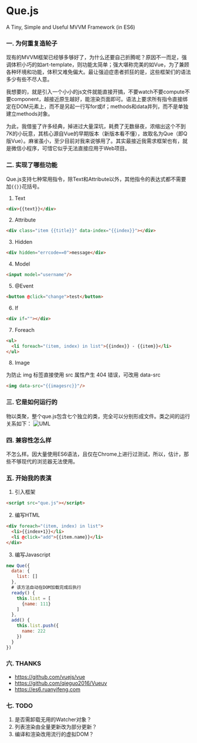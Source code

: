 # Que.js
A Tiny, Simple and Useful MVVM Framework (in ES6)

### 一. 为何重复造轮子

现有的MVVM框架已经够多够好了，为什么还要自己折腾呢？原因不一而足，强调体积小巧的如art-template，则功能太简单；强大堪称完美的如Vue，为了兼顾各种环境和功能，体积又难免偏大。最让强迫症患者抓狂的是，这些框架们的语法多少有些不尽人意。

我想要的，就是引入一个小小的js文件就能直接开搞，不要watch不要compute不要component，越接近原生越好，能渲染页面即可。语法上要求所有指令直接绑定在DOM元素上，而不是另起一行写for或if；methods和data并列，而不是单独建立methods对象。

为此，我借鉴了许多经典，掉进过大量深坑，耗费了无数昼夜，浓缩出这个不到7K的小玩意，其核心源自Vue的早期版本（新版本看不懂），故取名为Que（即Q版Vue）。麻雀虽小，至少目前对我来说够用了。其实最接近我需求框架也有，就是微信小程序，可惜它似乎无法直接应用于Web项目。

### 二. 实现了哪些功能

Que.js支持七种常用指令，除Text和Attribute以外，其他指令的表达式都不需要加`{{}}`花括号。

1. Text
```html
<div>{{text}}</div>
```

2. Attribute
```html
<div class="item {{title}}" data-index="{{index}}"></div>
```

3. Hidden
```html
<div hidden="errcode==0">message</div>
```

4. Model
```html
<input model="username"/>
```

5. @Event
```html
<button @click="change">test</button>
```

6. If
```html
<div if=""></div>
```

7. Foreach
```html
<ul>
  <li foreach="(item, index) in list">{{index}} - {{item}}</li>
</ul>
```

8. Image

为防止 img 标签直接使用 src 属性产生 404 错误，可改用 data-src
```html
<img data-src="{{imagesrc}}"/>
```

### 三. 它是如何运行的

物以类聚，整个que.js包含七个独立的类，完全可以分别形成文件。类之间的运行关系如下：
![UML](https://raw.githubusercontent.com/someworks/que.js/master/uml.png)

### 四. 兼容性怎么样

不怎么样。因大量使用ES6语法，且仅在Chrome上进行过测试，所以，估计，那些不够现代的浏览器无法使用。

### 五. 开始我的表演

1. 引入框架
```html
<script src="que.js"></script>
```

2. 编写HTML
```html
<div foreach="(item, index) in list">
  <li>{{index+1}}</li>
  <li @click="add">{{item.name}}</li>
</div>
```

3. 编写Javascript
```javascript
new Que({
  data: {
    list: []
  },
  # 该方法自动在DOM加载完成后执行
  ready() {
    this.list = [
      {name: 111}
    ]
  },
  add() {
    this.list.push({
      name: 222
    })
  }
})
```

### 六. THANKS

* https://github.com/vuejs/vue
* https://github.com/qieguo2016/Vueuv
* https://es6.ruanyifeng.com

### 七. TODO

1. 是否需卸载无用的Watcher对象？
2. 列表渲染由全量更新改为部分更新？
3. 编译和渲染改用流行的虚拟DOM？
